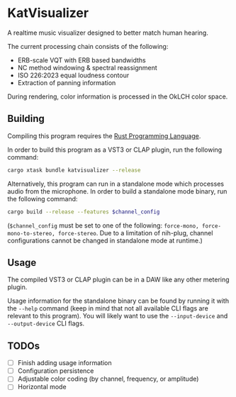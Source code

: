 # KatVisualizer

A realtime music visualizer designed to better match human hearing.

The current processing chain consists of the following:
- ERB-scale VQT with ERB based bandwidths
- NC method windowing & spectral reassignment
- ISO 226:2023 equal loudness contour
- Extraction of panning information

During rendering, color information is processed in the OkLCH color space.

## Building

Compiling this program requires the [Rust Programming Language](https://rust-lang.org/tools/install/).

In order to build this program as a VST3 or CLAP plugin, run the following command:

```bash
cargo xtask bundle katvisualizer --release
```

Alternatively, this program can run in a standalone mode which processes audio from the microphone. In order to build a standalone mode binary, run the following command:

```bash
cargo build --release --features $channel_config
```

(`$channel_config` must be set to one of the following: `force-mono, force-mono-to-stereo, force-stereo`. Due to a limitation of nih-plug, channel configurations cannot be changed in standalone mode at runtime.)

## Usage

The compiled VST3 or CLAP plugin can be in a DAW like any other metering plugin.

Usage information for the standalone binary can be found by running it with the `--help` command (keep in mind that not all available CLI flags are relevant to this program). You will likely want to use the `--input-device` and `--output-device` CLI flags.

## TODOs

- [ ] Finish adding usage information
- [ ] Configuration persistence
- [ ] Adjustable color coding (by channel, frequency, or amplitude)
- [ ] Horizontal mode